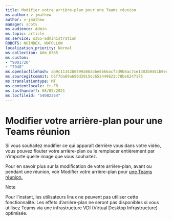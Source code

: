 ```yaml
---
title: Modifier votre arrière-plan pour une Teams réunion
ms.author: v-jmathew
author: v-jmathew
manager: scotv
ms.audience: Admin
ms.topic: article
ms.service: o365-administration
ROBOTS: NOINDEX, NOFOLLOW
localization_priority: Normal
ms.collection: Adm_O365
ms.custom:
- "9001720"
- "7948"
ms.openlocfilehash: ab9c11342b0499a08abbe8b66acf5d9b6ac7ce1302b0481b9ece4f440d4c9886
ms.sourcegitcommit: b5f7da89a650d2915dc652449623c78be6247175
ms.translationtype: MT
ms.contentlocale: fr-FR
ms.lasthandoff: 08/05/2021
ms.locfileid: "54082364"
---
```

# <a name="change-your-background-for-a-teams-meeting"></a>Modifier votre arrière-plan pour une Teams réunion

Si vous souhaitez modifier ce qui apparaît derrière vous dans votre vidéo, vous pouvez flouter votre arrière-plan ou le remplacer entièrement par n’importe quelle image que vous souhaitez.

Pour en savoir plus sur la modification de votre arrière-plan, avant ou pendant une réunion, voir Modifier votre arrière-plan pour [une Teams réunion.](https://support.microsoft.com/office/change-your-background-for-a-teams-meeting-f77a2381-443a-499d-825e-509a140f4780)

> [!NOTE]
> Pour l’instant, les utilisateurs linux ne peuvent pas utiliser cette fonctionnalité. Les effets d’arrière-plan ne seront pas disponibles si vous utilisez Teams via une infrastructure VDI (Virtual Desktop Infrastructure) optimisée.
